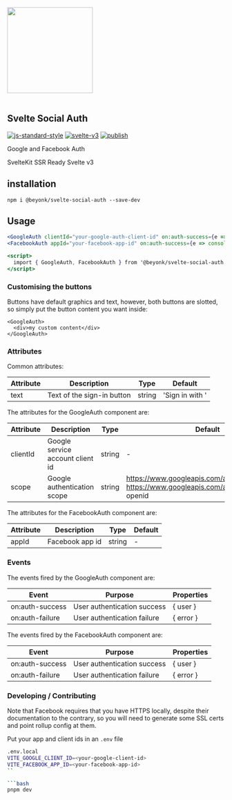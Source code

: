 <a href="https://beyonk.com">
    <br />
    <br />
    <img src="https://user-images.githubusercontent.com/218949/144224348-1b3a20d5-d68e-4a7a-b6ac-6946f19f4a86.png" width="198" />
    <br />
    <br />
</a>

## Svelte Social Auth

[![js-standard-style](https://img.shields.io/badge/code%20style-standard-brightgreen.svg)](http://standardjs.com) [![svelte-v3](https://img.shields.io/badge/svelte-v3-blueviolet.svg)](https://svelte.dev) [![publish](https://github.com/beyonk-adventures/svelte-social-auth/actions/workflows/deploy.yml/badge.svg)](https://github.com/beyonk-adventures/svelte-social-auth/actions/workflows/deploy.yml)

Google and Facebook Auth

SvelteKit
SSR Ready
Svelte v3

## installation
````npm i @beyonk/svelte-social-auth --save-dev````

## Usage

```jsx
<GoogleAuth clientId="your-google-auth-client-id" on:auth-success={e => console.dir(e.detail.user)} />
<FacebookAuth appId="your-facebook-app-id" on:auth-success={e => console.dir(e.detail.user)} />

<script>
  import { GoogleAuth, FacebookAuth } from '@beyonk/svelte-social-auth'
</script>
```

### Customising the buttons

Buttons have default graphics and text, however, both buttons are slotted, so simply put the button content you want inside:

```
<GoogleAuth>
  <div>my custom content</div>
</GoogleAuth>
```

### Attributes

Common attributes:

| Attribute | Description | Type | Default |
|---|---|---| --- |
| text | Text of the sign-in button | string | 'Sign in with <Provider>' |

The attributes for the GoogleAuth component are:

| Attribute | Description | Type | Default |
|---|---|---| --- |
| clientId | Google service account client id | string | - |
| scope | Google authentication scope | string | https://www.googleapis.com/auth/userinfo.email https://www.googleapis.com/auth/userinfo.profile openid |

The attributes for the FacebookAuth component are:

| Attribute | Description | Type | Default |
|---|---|---| --- |
| appId | Facebook app id | string | - |

### Events

The events fired by the GoogleAuth component are:

| Event | Purpose | Properties |
|---|---|---|
| on:auth-success | User authentication success | { user } |
| on:auth-failure | User authentication failure | { error } |

The events fired by the FacebookAuth component are:

| Event | Purpose | Properties |
|---|---|---|
| on:auth-success | User authentication success | { user } |
| on:auth-failure | User authentication failure | { error } |

### Developing / Contributing

Note that Facebook requires that you have HTTPS locally, despite their documentation to the contrary, so you will need to generate some SSL certs and point rollup config at them.

Put your app and client ids in an `.env` file

```bash
.env.local
VITE_GOOGLE_CLIENT_ID=<your-google-client-id>
VITE_FACEBOOK_APP_ID=<your-facebook-app-id>
``

```bash
pnpm dev
```
